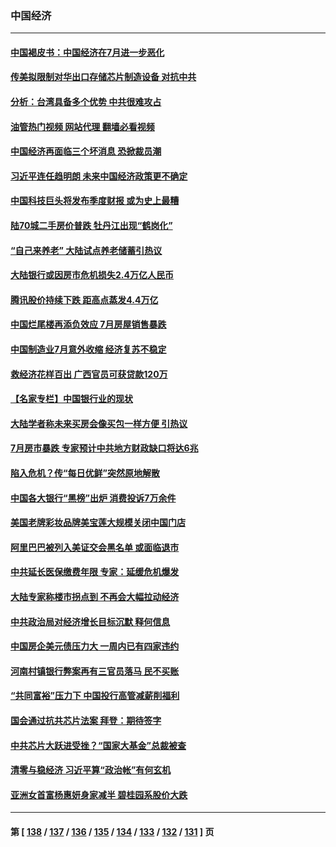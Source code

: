 ### 中国经济
---
#### [中国褐皮书：中国经济在7月进一步恶化](../../pages/ncid283/n13793440.md?08020445) 
#### [传美拟限制对华出口存储芯片制造设备 对抗中共](../../pages/ncid283/n13793310.md?08020445) 
#### [分析：台湾具备多个优势 中共很难攻占](../../pages/ncid283/n13793410.md?08020445) 
#### [油管热门视频 网站代理 翻墙必看视频](http://209.222.30.114:81/youtube.html?08020445)
#### [中国经济再面临三个坏消息 恐掀裁员潮](../../pages/ncid283/n13793393.md?08020445) 
#### [习近平连任趋明朗 未来中国经济政策更不确定](../../pages/ncid283/n13793349.md?08020445) 
#### [中国科技巨头将发布季度财报 或为史上最糟](../../pages/ncid283/n13793131.md?08020445) 
#### [陆70城二手房价普跌 牡丹江出现“鹤岗化”](../../pages/ncid283/n13793013.md?08020445) 
#### [“自己来养老” 大陆试点养老储蓄引热议](../../pages/ncid283/n13792981.md?08020445) 
#### [大陆银行或因房市危机损失2.4万亿人民币](../../pages/ncid283/n13792911.md?08020445) 
#### [腾讯股价持续下跌 距高点蒸发4.4万亿](../../pages/ncid283/n13792791.md?08020445) 
#### [中国烂尾楼再添负效应 7月房屋销售暴跌](../../pages/ncid283/n13792762.md?08020445) 
#### [中国制造业7月意外收缩 经济复苏不稳定](../../pages/ncid283/n13792690.md?08020445) 
#### [救经济花样百出 广西官员可获贷款120万](../../pages/ncid283/n13792401.md?08020445) 
#### [【名家专栏】中国银行业的现状](../../pages/ncid283/n13792249.md?08020445) 
#### [大陆学者称未来买房会像买包一样方便 引热议](../../pages/ncid283/n13792227.md?08020445) 
#### [7月房市暴跌 专家预计中共地方财政缺口将达6兆](../../pages/ncid283/n13792099.md?08020445) 
#### [陷入危机？传“每日优鲜”突然原地解散](../../pages/ncid283/n13791586.md?08020445) 
#### [中国各大银行“黑榜”出炉 消费投诉7万余件](../../pages/ncid283/n13791921.md?08020445) 
#### [美国老牌彩妆品牌美宝莲大规模关闭中国门店](../../pages/ncid283/n13791874.md?08020445) 
#### [阿里巴巴被列入美证交会黑名单 或面临退市](../../pages/ncid283/n13791857.md?08020445) 
#### [中共延长医保缴费年限 专家：延缓危机爆发](../../pages/ncid283/n13791859.md?08020445) 
#### [大陆专家称楼市拐点到 不再会大幅拉动经济](../../pages/ncid283/n13791687.md?08020445) 
#### [中共政治局对经济增长目标沉默 释何信息](../../pages/ncid283/n13791813.md?08020445) 
#### [中国房企美元债压力大 一周内已有四家违约](../../pages/ncid283/n13791848.md?08020445) 
#### [河南村镇银行弊案再有三官员落马 民不买账](../../pages/ncid283/n13791810.md?08020445) 
#### [“共同富裕”压力下 中国投行高管减薪削福利](../../pages/ncid283/n13791622.md?08020445) 
#### [国会通过抗共芯片法案 拜登：期待签字](../../pages/ncid283/n13791153.md?08020445) 
#### [中共芯片大跃进受挫？“国家大基金”总裁被查](../../pages/ncid283/n13791165.md?08020445) 
#### [清零与稳经济 习近平算“政治帐”有何玄机](../../pages/ncid283/n13791075.md?08020445) 
#### [亚洲女首富杨惠妍身家减半 碧桂园系股价大跌](../../pages/ncid283/n13790943.md?08020445) 

---
#### 第 [ [138](./138.md?08020445) / [137](./137.md?08020445) / [136](./136.md?08020445) / [135](./135.md?08020445) / [134](./134.md?08020445) / [133](./133.md?08020445) / [132](./132.md?08020445) / [131](./131.md?08020445) ] 页
